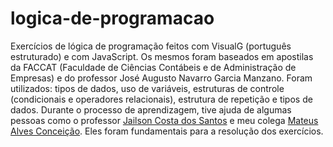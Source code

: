 # logica-de-programacao
 Exercícios de lógica de programação feitos com VisualG (português estruturado) e com JavaScript. Os mesmos foram baseados em apostilas da FACCAT (Faculdade de Ciências Contábeis e de Administração de Empresas) e do professor José Augusto Navarro Garcia Manzano.
 Foram utilizados: tipos de dados, uso de variáveis, estruturas de controle (condicionais e operadores relacionais), estrutura de repetição e tipos de dados.
 Durante o processo de aprendizagem, tive ajuda de algumas pessoas como o professor <a href="http://github.com/professorobama">Jailson Costa dos Santos</a> e meu colega <a href="http://github.com/mateusalvesc">Mateus Alves Conceição</a>. Eles foram fundamentais para a resolução dos exercícios.
